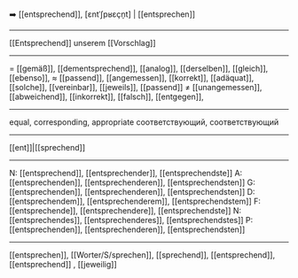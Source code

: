 ➡️ [[entsprechend]], [ɛntˈʃpʁɛçn̩t]  |  [[entsprechen]]

---
[[Entsprechend]] unserem [[Vorschlag]] 

---
= [[gemäß]], [[dementsprechend]], [[analog]], [[derselben]], [[gleich]],  [[ebenso]],
≈ [[passend]], [[angemessen]], [[korrekt]], [[adäquat]],  [[solche]], [[vereinbar]], [[jeweils]],  [[passend]]
≠ [[unangemessen]], [[abweichend]], [[inkorrekt]], [[falsch]],  [[entgegen]],

---
equal, corresponding, appropriate
соответствующий, соответствующий

---
[[ent]]|[[sprechend]]

---
N: [[entsprechend]], [[entsprechender]], [[entsprechendste]]
A: [[entsprechenden]], [[entsprechenderen]], [[entsprechendsten]]
G: [[entsprechenden]], [[entsprechenderen]], [[entsprechendsten]]
D: [[entsprechendem]], [[entsprechenderem]], [[entsprechendstem]]
F: [[entsprechende]], [[entsprechendere]], [[entsprechendste]]
N: [[entsprechendes]], [[entsprechenderes]], [[entsprechendstes]]
P: [[entsprechenden]], [[entsprechenderen]], [[entsprechendsten]]

---
[[entsprechen]], [[Worter/S/sprechen]], [[sprechend]], [[entsprechend]], [[entsprechend]]
, [[jeweilig]]